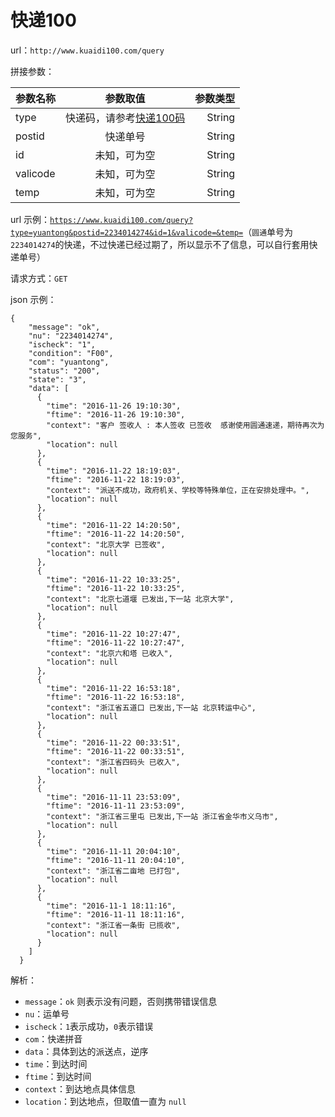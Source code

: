 # 快递100 #

url：`http://www.kuaidi100.com/query`

拼接参数：

| 参数名称        | 参数取值           | 参数类型  |
| ------------- |:-------------:| -----:|
| type      | 快递码，请参考[快递100码](https://github.com/huanghui0906/API/blob/master/ExpressDelivery100Code.json) | String |
| postid      | 快递单号      |   String |
| id | 未知，可为空      |    String |
| valicode | 未知，可为空      |    String |
| temp | 未知，可为空      |    String |

url 示例：[`https://www.kuaidi100.com/query?type=yuantong&postid=2234014274&id=1&valicode=&temp=`](https://www.kuaidi100.com/query?type=yuantong&postid=2234014274&id=1&valicode=&temp=)（`圆通`单号为`2234014274`的快递，不过快递已经过期了，所以显示不了信息，可以自行套用快递单号）

请求方式：`GET`

json 示例：

	{
	    "message": "ok",
	    "nu": "2234014274",
	    "ischeck": "1",
	    "condition": "F00",
	    "com": "yuantong",
	    "status": "200",
	    "state": "3",
	    "data": [
	      {
	        "time": "2016-11-26 19:10:30",
	        "ftime": "2016-11-26 19:10:30",
	        "context": "客户 签收人 : 本人签收 已签收  感谢使用圆通速递，期待再次为您服务",
	        "location": null
	      },
	      {
	        "time": "2016-11-22 18:19:03",
	        "ftime": "2016-11-22 18:19:03",
	        "context": "派送不成功，政府机关、学校等特殊单位，正在安排处理中。",
	        "location": null
	      },
	      {
	        "time": "2016-11-22 14:20:50",
	        "ftime": "2016-11-22 14:20:50",
	        "context": "北京大学 已签收",
	        "location": null
	      },
	      {
	        "time": "2016-11-22 10:33:25",
	        "ftime": "2016-11-22 10:33:25",
	        "context": "北京七道堰 已发出,下一站 北京大学",
	        "location": null
	      },
	      {
	        "time": "2016-11-22 10:27:47",
	        "ftime": "2016-11-22 10:27:47",
	        "context": "北京六和塔 已收入",
	        "location": null
	      },
	      {
	        "time": "2016-11-22 16:53:18",
	        "ftime": "2016-11-22 16:53:18",
	        "context": "浙江省五道口 已发出,下一站 北京转运中心",
	        "location": null
	      },
	      {
	        "time": "2016-11-22 00:33:51",
	        "ftime": "2016-11-22 00:33:51",
	        "context": "浙江省四码头 已收入",
	        "location": null
	      },
	      {
	        "time": "2016-11-11 23:53:09",
	        "ftime": "2016-11-11 23:53:09",
	        "context": "浙江省三里屯 已发出,下一站 浙江省金华市义乌市",
	        "location": null
	      },
	      {
	        "time": "2016-11-11 20:04:10",
	        "ftime": "2016-11-11 20:04:10",
	        "context": "浙江省二亩地 已打包",
	        "location": null
	      },
	      {
	        "time": "2016-11-1 18:11:16",
	        "ftime": "2016-11-11 18:11:16",
	        "context": "浙江省一条街 已揽收",
	        "location": null
	      }
	    ]
	  }

解析：

- `message`：`ok` 则表示没有问题，否则携带错误信息
- `nu`：运单号
- `ischeck`：`1`表示成功，`0`表示错误
- `com`：快递拼音
- `data`：具体到达的派送点，逆序
- `time`：到达时间
- `ftime`：到达时间
- `context`：到达地点具体信息
- `location`：到达地点，但取值一直为 `null`
